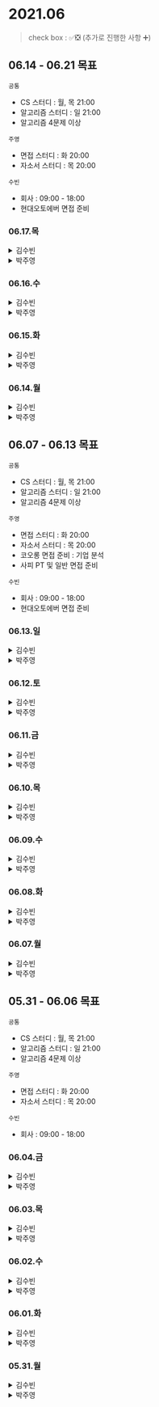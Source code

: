 # 2021.06

> check box : ✅❎ (추가로 진행한 사항 ➕)

## 06.14 - 06.21 목표
`공통`
- CS 스터디 : 월, 목 21:00
- 알고리즘 스터디 : 일 21:00
- 알고리즘 4문제 이상

`주영`
- 면접 스터디 :  화 20:00
- 자소서 스터디 : 목 20:00

`수빈`
- 회사 : 09:00 - 18:00
- 현대오토에버 면접 준비

### 06.17.목
<details>
<summary>김수빈</summary>
  
  |Check|To Do|
  |:---:|---|
  |||

</details>

<details>
<summary>박주영</summary>
  
  |Check|To Do|
  |:---:|---|
  ||딥러닝 교육 프로그램 면접| 
  ||알고리즘 2문제|
  ||CS 스터디 - Cache + 문제 준비|
  
</details>

### 06.16.수
<details>
<summary>김수빈</summary>
  
  |Check|To Do|
  |:---:|---|
  |||

</details>

<details>
<summary>박주영</summary>
  
  |Check|To Do|
  |:---:|---|
  |✅|알고리즘 3문제|
  |✅|딥러닝 교육 프로그램 면접 준비| 
  
</details>

### 06.15.화
<details>
<summary>김수빈</summary>
  
  |Check|To Do|
  |:---:|---|
  |||

</details>

<details>
<summary>박주영</summary>
  
  |Check|To Do|
  |:---:|---|
  |✅|코오롱 면접|  
  
</details>

### 06.14.월
<details>
<summary>김수빈</summary>
  
  |Check|To Do|
  |:---:|---|
  ||알고리즘 1문제|
  ||현대 오토에버 면접 |

</details>

<details>
<summary>박주영</summary>
  
  |Check|To Do|
  |:---:|---|
  |✅|ssafy 면접|
  |✅|면접 스터디 - 수빈(현대), 주영(코오롱)|
  
  
</details>

## 06.07 - 06.13 목표
`공통`
- CS 스터디 : 월, 목 21:00
- 알고리즘 스터디 : 일 21:00
- 알고리즘 4문제 이상

`주영`
- 면접 스터디 :  화 20:00
- 자소서 스터디 : 목 20:00
- 코오롱 면접 준비 : 기업 분석
- 사피 PT 및 일반 면접 준비

`수빈`
- 회사 : 09:00 - 18:00
- 현대오토에버 면접 준비

### 06.13.일
<details>
<summary>김수빈</summary>
  
  |Check|To Do|
  |:---:|---|
  |✅|알고리즘 1문제|
  |✅|21:00 스터디|

</details>

<details>
<summary>박주영</summary>
  
|Check|To Do|
|:---:|---|
|✅|21:00 스터디|
|✅|ssafy 면접 준비|

</details>

### 06.12.토
<details>
<summary>김수빈</summary>
  
  X

</details>

<details>
<summary>박주영</summary>
  
|Check|To Do|
|:---:|---|
||코오롱 베니트 기업 분석 및 면접 질문 정리|
||알고리즘 1문제|
||현대오토에버 자소서 작성|

</details>

### 06.11.금
<details>
<summary>김수빈</summary>
  
  X

</details>

<details>
<summary>박주영</summary>
  
|Check|To Do|
|:---:|---|
|✅|알고리즘 1문제|
|✅|SSAFY 면접 준비|
|✅|코오롱 베니트 기업 분석 및 면접 질문 정리|
|❎|현대오토에버 자소서 작성|

</details>

### 06.10.목
<details>
<summary>김수빈</summary>
  
  |Check|To Do|
  |:---:|---|
  |✅|알고리즘 스터디용 2문제|
  |✅|Goorm L1 - L3 3문제 (비타알고 태그)|
  |✅|CS 알고리즘 CH.06 - 도수|
  |✅|CS 스터디 21:00|

</details>

<details>
<summary>박주영</summary>
  
|Check|To Do|
|:---:|---|
|✅|CS HTTP 공부|
|✅|SSAFY 면접 준비 - 질문 다시 정리 / PT 준비|
|✅|사람인 자소서 작성|
|✅|알고리즘 1문제|

</details>

### 06.09.수
<details>
<summary>김수빈</summary>
  
|Check|To Do|
|:---:|---|
|✅|알고리즘 1문제 - 스터디|
|❎|CS 알고리즘 CH.06 - 도수|
|➕|Goorm 알고리즘 L2-3 3문제|

</details>

<details>
<summary>박주영</summary>
  
|Check|To Do|
|:---:|---|
|✅|알고리즘 문제 - programmers LEVEL1~2(java)|
|✅|알고리즘 코딩테스트|
|❎|SSAFY 면접 준비 - 질문 다시 정리 / PT 준비|

</details>

### 06.08.화
<details>
<summary>김수빈</summary>
  
|Check|To Do|
|:---:|---|
|✅|현대오토에버 면접 준비 - 질문 리스트업 및 답변 채우기|
|✅|CS 알고리즘 CH.06 힙|
|✅|사람인 인성 문제 풀기|
  
</details>

<details>
<summary>박주영</summary>
  
|Check|To Do|
|:---:|---|
|✅|알고리즘 문제 - programmers LEVEL1(java)|
|✅|SSAFY 프로젝트 정리|
|✅|SSAFY 면접 준비|

</details>

### 06.07.월
<details>
<summary>김수빈</summary>
  
|Check|To Do|
|:---:|---|
|✅|알고리즘 2문제|
|✅|현대오토에버 면접 준비 - 기본 질문 답변 정리|
|❎|CS 알고리즘 CH.06 - 힙, 도수|
  
</details>

<details>
<summary>박주영</summary>
  
|Check|To Do|
|:---:|---|
|✅|알고리즘 2문제 - programmers(python)|
|✅|알고리즘 문제 - programmers(java)|
|✅|SSAFY 프로젝트 정리|
|❎|사람인 자소서 작성|

</details>

## 05.31 - 06.06 목표
`공통`
- CS 스터디 : 월, 목 21:00
- 알고리즘 스터디 : 일 21:00
- 알고리즘 4문제 이상

`주영`
- 면접 스터디 :  화 20:00
- 자소서 스터디 : 목 20:00

`수빈`
- 회사 : 09:00 - 18:00

### 06.04.금
<details>
<summary>김수빈</summary>
  
|Check|To Do|
|:---:|---|
|✅|사람인 자소서|

</details>

<details>
<summary>박주영</summary>
  
|Check|To Do|
|:---:|---|
|✅|티맥스 자소서|
|❎|NLP 1일차 듣기|
|✅|취업 프로그램 엑셀 듣기|

</details>

### 06.03.목
<details>
<summary>김수빈</summary>
  
|Check|To Do|
|:---:|---|
|✅|CS 스터디|
|✅|LG CNS 자소서|

</details>

<details>
<summary>박주영</summary>
  
|Check|To Do|
|:---:|---|
|✅|알고리즘 2문제|
|✅|CS 스터디|
|✅|티맥스 자소서 - 기본 인적사항 작성|

</details> 

### 06.02.수
<details>
<summary>김수빈</summary>
  
일정상 개인 공부 불가

</details>

<details>
<summary>박주영</summary>
  
|Check|To Do|
|:---:|---|
|✅|알고리즘 3문제|
|✅|CS HTTP3 공부|

</details> 

### 06.01.화
<details>
<summary>김수빈</summary>

  일정상 개인 공부 불가

</details>

<details>
<summary>박주영</summary>
  
|Check|To Do|
|:---:|---|
|✅|면접 프로그램|

</details> 

### 05.31.월
<details>
<summary>김수빈</summary>

|Check|To Do|
|:---:|---|
|✅|CS 알고리즘 CH.06 - 셸, 퀵, 병합|
|✅|알고리즘 1문제|

</details>

<details>
<summary>박주영</summary>
  
|Check|To Do|
|:---:|---|
|✅|알고리즘 1문제|
|✅|자소서 작성-코오롱|

</details> 
